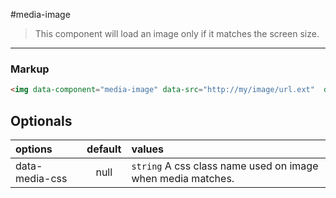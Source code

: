 #media-image

> This component will load an image only if it matches the screen size.

---

### Markup

```html
<img data-component="media-image" data-src="http://my/image/url.ext"  data-media-min="400" data-media-max="800" />
```

## Optionals

| options       |     default      |        values
|:--------------|:----------------:|:-----------------
|data-media-css|    null          |  `string` A css class name used on image when media matches.
